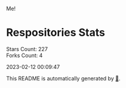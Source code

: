 Me!

# Respositories Stats
Stars Count: 227  
Forks Count: 4

2023-02-12 00:09:47  

This README is automatically generated by [🐰](https://github.com/rnitta/rnitta).
